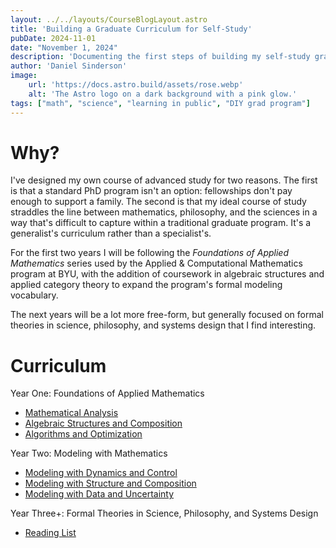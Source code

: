 ```yaml
---
layout: ../../layouts/CourseBlogLayout.astro
title: 'Building a Graduate Curriculum for Self-Study'
pubDate: 2024-11-01
date: "November 1, 2024"
description: 'Documenting the first steps of building my self-study graduate curriculum for mathematical sciences.'
author: 'Daniel Sinderson'
image:
    url: 'https://docs.astro.build/assets/rose.webp'
    alt: 'The Astro logo on a dark background with a pink glow.'
tags: ["math", "science", "learning in public", "DIY grad program"]
---
```

# Why?
I've designed my own course of advanced study for two reasons. The first is that a standard PhD program isn't an option: fellowships don't pay enough to support a family. The second is that my ideal course of study straddles the line between mathematics, philosophy, and the sciences in a way that's difficult to capture within a traditional graduate program. It's a generalist's curriculum rather than a specialist's.

For the first two years I will be following the *Foundations of Applied Mathematics* series used by the Applied & Computational Mathematics program at BYU, with the addition of coursework in algebraic structures and applied category theory to expand the program's formal modeling vocabulary.

The next years will be a lot more free-form, but generally focused on formal theories in science, philosophy, and systems design that I find interesting. 


# Curriculum

Year One: Foundations of Applied Mathematics
- [Mathematical Analysis](/posts/DIYphd-1A-analysis)
- [Algebraic Structures and Composition](/posts/DIYphd-1B-algebraic-structures)
- [Algorithms and Optimization](/posts/DIYphd-1C-algorithms)

Year Two: Modeling with Mathematics
- [Modeling with Dynamics and Control](/posts/DIYphd-2A-modeling-with-dynamics)
- [Modeling with Structure and Composition](/posts/DIYphd-2B-modeling-with-structure)
- [Modeling with Data and Uncertainty](/posts/DIYphd-2C-modeling-with-data)

Year Three+: Formal Theories in Science, Philosophy, and Systems Design
- [Reading List](/posts/DIYphd-3-reading-list)